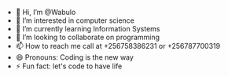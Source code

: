 - 👋 Hi, I’m @Wabulo
- 👀 I’m interested in computer science
- 🌱 I’m currently learning Information Systems
- 💞️ I’m looking to collaborate on programming
- 📫 How to reach me call at +256758386231 or +256787700319
- 😄 Pronouns: Coding is the new way
- ⚡ Fun fact: let's code to have life

<!---
Wabulo/Wabulo is a ✨ special ✨ repository because its `README.md` (this file) appears on your GitHub profile.
You can click the Preview link to take a look at your changes.
--->
